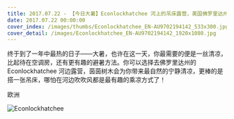 ```yaml
---
title: 2017.07.22 - 【今日大暑】Econlockhatchee 河上的吊床露营，美国佛罗里达州 (© Mac Stone/Tandem Stills + Motion)
date: 2017.07.22 00:00:00
cover_index: /images/thumbs/Econlockhatchee_EN-AU9702194142_533x300.jpg
cover_detail: /images/Econlockhatchee_EN-AU9702194142_1920x1080.jpg
---
```


终于到了一年中最热的日子——大暑，也许在这一天，你最需要的便是一丝清凉，比起待在空调房，还有更有趣的避暑方法。你可以选择去佛罗里达州的
Econlockhatchee 河边露营，茵茵树木会为你带来最自然的宁静清凉，更棒的是搭一张吊床，哪怕在河边吹吹风都是最有趣的乘凉方式了！

欧洲

![Econlockhatchee](/images/Econlockhatchee_EN-AU9702194142_1920x1080.jpg)
